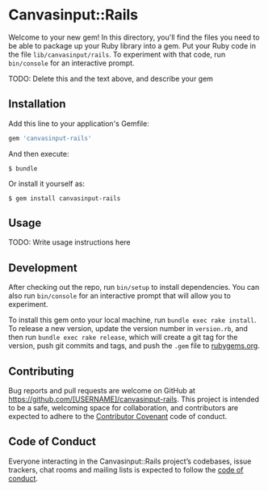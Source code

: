 # Canvasinput::Rails

Welcome to your new gem! In this directory, you'll find the files you need to be able to package up your Ruby library into a gem. Put your Ruby code in the file `lib/canvasinput/rails`. To experiment with that code, run `bin/console` for an interactive prompt.

TODO: Delete this and the text above, and describe your gem

## Installation

Add this line to your application's Gemfile:

```ruby
gem 'canvasinput-rails'
```

And then execute:

    $ bundle

Or install it yourself as:

    $ gem install canvasinput-rails

## Usage

TODO: Write usage instructions here

## Development

After checking out the repo, run `bin/setup` to install dependencies. You can also run `bin/console` for an interactive prompt that will allow you to experiment.

To install this gem onto your local machine, run `bundle exec rake install`. To release a new version, update the version number in `version.rb`, and then run `bundle exec rake release`, which will create a git tag for the version, push git commits and tags, and push the `.gem` file to [rubygems.org](https://rubygems.org).

## Contributing

Bug reports and pull requests are welcome on GitHub at https://github.com/[USERNAME]/canvasinput-rails. This project is intended to be a safe, welcoming space for collaboration, and contributors are expected to adhere to the [Contributor Covenant](http://contributor-covenant.org) code of conduct.

## Code of Conduct

Everyone interacting in the Canvasinput::Rails project’s codebases, issue trackers, chat rooms and mailing lists is expected to follow the [code of conduct](https://github.com/[USERNAME]/canvasinput-rails/blob/master/CODE_OF_CONDUCT.md).

